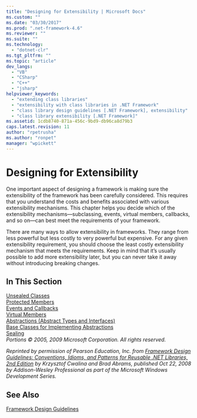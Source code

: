 ```yaml
---
title: "Designing for Extensibility | Microsoft Docs"
ms.custom: ""
ms.date: "03/30/2017"
ms.prod: ".net-framework-4.6"
ms.reviewer: ""
ms.suite: ""
ms.technology: 
  - "dotnet-clr"
ms.tgt_pltfrm: ""
ms.topic: "article"
dev_langs: 
  - "VB"
  - "CSharp"
  - "C++"
  - "jsharp"
helpviewer_keywords: 
  - "extending class libraries"
  - "extensibility with class libraries in .NET Framework"
  - "class library design guidelines [.NET Framework], extensibility"
  - "class library extensibility [.NET Framework]"
ms.assetid: 1cdb8740-871a-456c-9bd9-db96ca8d79b3
caps.latest.revision: 11
author: "rpetrusha"
ms.author: "ronpet"
manager: "wpickett"
---
```

# Designing for Extensibility
One important aspect of designing a framework is making sure the extensibility of the framework has been carefully considered. This requires that you understand the costs and benefits associated with various extensibility mechanisms. This chapter helps you decide which of the extensibility mechanisms—subclassing, events, virtual members, callbacks, and so on—can best meet the requirements of your framework.  
  
 There are many ways to allow extensibility in frameworks. They range from less powerful but less costly to very powerful but expensive. For any given extensibility requirement, you should choose the least costly extensibility mechanism that meets the requirements. Keep in mind that it’s usually possible to add more extensibility later, but you can never take it away without introducing breaking changes.  
  
## In This Section  
 [Unsealed Classes](../../../docs/standard/design-guidelines/unsealed-classes.md)  
 [Protected Members](../../../docs/standard/design-guidelines/protected-members.md)  
 [Events and Callbacks](../../../docs/standard/design-guidelines/events-and-callbacks.md)  
 [Virtual Members](../../../docs/standard/design-guidelines/virtual-members.md)  
 [Abstractions (Abstract Types and Interfaces)](../../../docs/standard/design-guidelines/abstractions-abstract-types-and-interfaces.md)  
 [Base Classes for Implementing Abstractions](../../../docs/standard/design-guidelines/base-classes-for-implementing-abstractions.md)  
 [Sealing](../../../docs/standard/design-guidelines/sealing.md)  
 *Portions © 2005, 2009 Microsoft Corporation. All rights reserved.*  
  
 *Reprinted by permission of Pearson Education, Inc. from [Framework Design Guidelines: Conventions, Idioms, and Patterns for Reusable .NET Libraries, 2nd Edition](http://www.informit.com/store/framework-design-guidelines-conventions-idioms-and-9780321545619) by Krzysztof Cwalina and Brad Abrams, published Oct 22, 2008 by Addison-Wesley Professional as part of the Microsoft Windows Development Series.*  
  
## See Also  
 [Framework Design Guidelines](../../../docs/standard/design-guidelines/framework-design-guidelines.md)